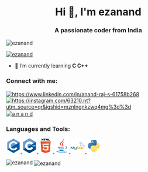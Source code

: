 <h1 align="center">Hi 👋, I'm ezanand</h1>
<h3 align="center">A passionate coder from India</h3>

<p align="left"> <img src="https://komarev.com/ghpvc/?username=ezanand&label=Profile%20views&color=0e75b6&style=flat" alt="ezanand" /> </p>

<p align="left"> <a href="https://github.com/ryo-ma/github-profile-trophy"><img src="https://github-profile-trophy.vercel.app/?username=ezanand" alt="ezanand" /></a> </p>

- 🌱 I’m currently learning **C C++**

<h3 align="left">Connect with me:</h3>
<p align="left">
<a href="https://www.linkedin.com/in/anand-raj-singh-61758b268?utm_source=share&utm_campaign=share_via&utm_content=profile&utm_medium=android_app"blank"><img align="center" src="https://raw.githubusercontent.com/rahuldkjain/github-profile-readme-generator/master/src/images/icons/Social/linked-in-alt.svg" alt="https://www.linkedin.com/in/anand-raj-s-61758b268" height="30" width="40" /></a>
<a href="https://instagram.com/pattagobhi.oo?igshid=NGVhN2U2NjQ0Yg==" target="blank"><img align="center" src="https://raw.githubusercontent.com/rahuldkjain/github-profile-readme-generator/master/src/images/icons/Social/instagram.svg" alt="https://instagram.com/63210.nt?utm_source=qr&igshid=mznlngnkzwq4mg%3d%3d" height="30" width="40" /></a>
<a href="https://www.youtube.com/c/a n a n d" target="blank"><img align="center" src="https://raw.githubusercontent.com/rahuldkjain/github-profile-readme-generator/master/src/images/icons/Social/youtube.svg" alt="a n a n d" height="30" width="40" /></a>
</p>

<h3 align="left">Languages and Tools:</h3>
<p align="left"> <a href="https://www.cprogramming.com/" target="_blank" rel="noreferrer"> <img src="https://raw.githubusercontent.com/devicons/devicon/master/icons/c/c-original.svg" alt="c" width="40" height="40"/> </a> <a href="https://www.w3schools.com/cpp/" target="_blank" rel="noreferrer"> <img src="https://raw.githubusercontent.com/devicons/devicon/master/icons/cplusplus/cplusplus-original.svg" alt="cplusplus" width="40" height="40"/> </a> <a href="https://www.w3.org/html/" target="_blank" rel="noreferrer"> <img src="https://raw.githubusercontent.com/devicons/devicon/master/icons/html5/html5-original-wordmark.svg" alt="html5" width="40" height="40"/> </a> <a href="https://www.java.com" target="_blank" rel="noreferrer"> <img src="https://raw.githubusercontent.com/devicons/devicon/master/icons/java/java-original.svg" alt="java" width="40" height="40"/> </a> <a href="https://www.mysql.com/" target="_blank" rel="noreferrer"> <img src="https://raw.githubusercontent.com/devicons/devicon/master/icons/mysql/mysql-original-wordmark.svg" alt="mysql" width="40" height="40"/> </a> <a href="https://www.python.org" target="_blank" rel="noreferrer"> <img src="https://raw.githubusercontent.com/devicons/devicon/master/icons/python/python-original.svg" alt="python" width="40" height="40"/> </a> </p>

<p><img align="left" src="https://github-readme-stats.vercel.app/api/top-langs?username=ezanand&show_icons=true&locale=en&layout=compact" alt="ezanand" /></p>

<p>&nbsp;<img align="center" src="https://github-readme-stats.vercel.app/api?username=ezanand&show_icons=true&locale=en" alt="ezanand" /></p>
